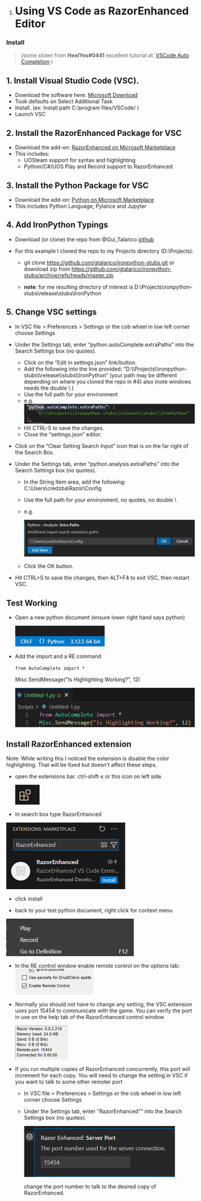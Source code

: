 1. # Using VS Code as RazorEnhanced Editor


### Install 

> (some stolen from **HeelYes#0441** excellent tutorial at: [VSCode Auto Completion](https://razorenhanced.github.io/doc/tutorials/VSCode_AutoComplete/VSCode_AutoComplete_Setup.html) )

## 1. Install Visual Studio Code (VSC).

- Download the software here: [Microsoft Download](https://code.visualstudio.com/Download)
- Took defaults on Select Additional Task
- Install. (ex: Install path C:/program files/VSCode/ )
- Launch VSC

## 2. Install the RazorEnhanced Package for VSC

- Download the add-on: [RazorEnhanced on Microsoft Marketplace](https://marketplace.visualstudio.com/search?term=RazorEnhanced&target=VSCode)
- This includes:
  - UOSteam support for syntax and highlighting
  - Python/C#/UOS Play and Record support to RazorEnhanced

## 3. Install the Python Package for VSC

- Download the add-on: [Python on Microsoft Marketplace](https://marketplace.visualstudio.com/items?itemName=ms-python.python)
- This includes Python Language, Pylance and Jupyter

## 4. Add IronPython Typings

- Download (or clone) the repo from @Gui_Talarico [github](https://github.com/gtalarico/ironpython-stubs)

- For this example I cloned the repo to my Projects directory (D:\Projects):

  - git clone https://github.com/gtalarico/ironpython-stubs.git or download zip from https://github.com/gtalarico/ironpython-stubs/archive/refs/heads/master.zip

  - **note**: for me resulting directory of interest is D:\\Projects\\ironpython-stubs\\release\\stubs\\IronPython

    

## 5. Change VSC settings

- In VSC file > Preferences > Settings or the cob wheel in low left corner choose Settings

- Under the Settings tab, enter “python.autoComplete.extraPaths” into the Search Settings box (no quotes).

  - Click on the “Edit in settings.json” link/button.
  - Add the following into the line provided: “D:\\\Projects\\\ironpython-stubs\\\release\\\stubs\\\IronPython” (your path may be different depending on where you cloned the repo in #4) also (note windows needs the double \\ )
  - Use the full path for your environment
  - e.g. 
    ![image-20241004094044239](extra-paths.png)
  - Hit CTRL-S to save the changes.
  - Close the “settings.json” editor.

- Click on the “Clear Setting Search Input” icon that is on the far right of the Search Box.

- Under the Settings tab, enter “python.analysis.extraPaths” into the Search Settings box (no quotes).

  - In the String Item area, add the following: C:\Users\credzba\Razor\Config

  - Use the full path for your environment, no quotes, no double \

  - e.g.

    ![image-20241004094306665](analysis-paths.png)

  - Click the OK button.

- Hit CTRL+S to save the changes, then ALT+F4 to exit VSC, then restart VSC.

## Test Working

- Open a new python document (ensure lower right hand says python)

  ![image-20241004095226901](python-filetype.png)

- Add the import and a RE command

  `from AutoComplete import * `

  Misc.SendMessage("Is Highlighting Working?", 12)

  ![image-20241004100422809](example-code.png)

## Install RazorEnhanced extension

Note: While writing this I noticed the extension is disable the color highlighting. That will be fixed but doesn't affect these steps.

- open the extensions bar. ctrl-shift-x or this icon on left side.

  ![image-20241004100822955](settings-icon.png)

- In search box type RazorEnhanced

![image-20241004100905420](marketplace-example.png)

- click install

- back to your test python document, right click for context menu

![image-20241004101022269](context-menu.png)

- In the RE control window enable remote control on the options tab:
  ![image-20241004101139513](RE-Enable-RemoteControl.png)

- Normally you should not have to change any setting, the VSC extension uses port 15454 to communicate with the game.  You can verify the port in use on the help tab of the RazorEnhanced control window

  ![image-20241004101947649](example-port-number.png)

- If you run multiple copies of RazorEnhanced concurrently, this port will increment for each copy. You will need to change the setting in VSC if you want to talk to some other remoter port

  - In VSC file > Preferences > Settings or the cob wheel in low left corner choose Settings

  - Under the Settings tab, enter "RazorEnhanced"” into the Search Settings box (no quotes).

    ![image-20241004102236007](re-port-setting.png)

    change the port number to talk to the desired copy of RazorEnhanced.

  